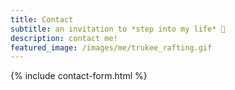 ```yaml
---
title: Contact
subtitle: an invitation to *step into my life* 👋 
description: contact me!
featured_image: /images/me/trukee_rafting.gif
---
```


{% include contact-form.html %}